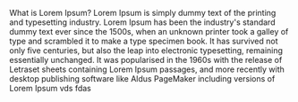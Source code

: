 What is Lorem Ipsum?
Lorem Ipsum is simply dummy text of the printing and typesetting industry.
Lorem Ipsum has been the industry's standard dummy text ever since the 1500s,
when an unknown printer took a galley of type and scrambled it to make a type specimen book.
It has survived not only five centuries, but also the leap into electronic typesetting, remaining essentially unchanged.
It was popularised in the 1960s with the release of Letraset sheets containing Lorem Ipsum passages,
and more recently with desktop publishing software like Aldus PageMaker including versions of Lorem Ipsum
vds
fdas

